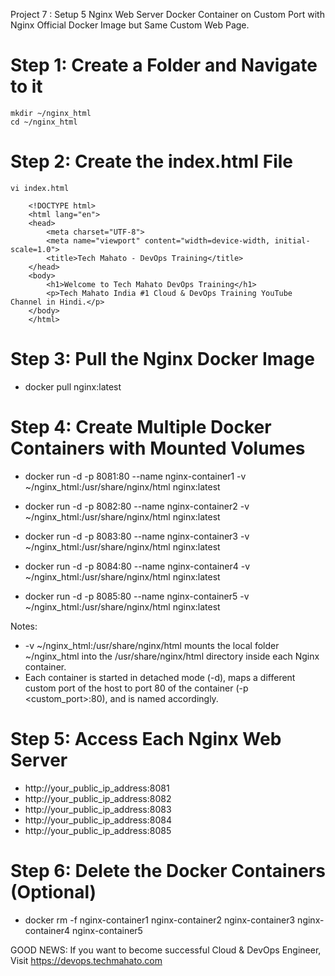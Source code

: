 Project 7 : Setup 5 Nginx Web Server Docker Container on Custom Port with Nginx Official Docker Image but Same Custom Web Page.
# Step 1: Create a Folder and Navigate to it
    mkdir ~/nginx_html
    cd ~/nginx_html

# Step 2: Create the index.html File
    vi index.html

        <!DOCTYPE html>
        <html lang="en">
        <head>
            <meta charset="UTF-8">
            <meta name="viewport" content="width=device-width, initial-scale=1.0">
            <title>Tech Mahato - DevOps Training</title>
        </head>
        <body>
            <h1>Welcome to Tech Mahato DevOps Training</h1>
            <p>Tech Mahato India #1 Cloud & DevOps Training YouTube Channel in Hindi.</p>
        </body>
        </html>

# Step 3: Pull the Nginx Docker Image
- docker pull nginx:latest

# Step 4: Create Multiple Docker Containers with Mounted Volumes
- docker run -d -p 8081:80 --name nginx-container1 -v ~/nginx_html:/usr/share/nginx/html nginx:latest

- docker run -d -p 8082:80 --name nginx-container2 -v ~/nginx_html:/usr/share/nginx/html nginx:latest

- docker run -d -p 8083:80 --name nginx-container3 -v ~/nginx_html:/usr/share/nginx/html nginx:latest

- docker run -d -p 8084:80 --name nginx-container4 -v ~/nginx_html:/usr/share/nginx/html nginx:latest

- docker run -d -p 8085:80 --name nginx-container5 -v ~/nginx_html:/usr/share/nginx/html nginx:latest

Notes:
- -v ~/nginx_html:/usr/share/nginx/html mounts the local folder ~/nginx_html into the /usr/share/nginx/html directory inside each Nginx container.
- Each container is started in detached mode (-d), maps a different custom port of the host to port 80 of the container (-p <custom_port>:80), and is named accordingly.

# Step 5: Access Each Nginx Web Server
- http://your_public_ip_address:8081
- http://your_public_ip_address:8082
- http://your_public_ip_address:8083
- http://your_public_ip_address:8084
- http://your_public_ip_address:8085

# Step 6: Delete the Docker Containers (Optional)
- docker rm -f nginx-container1 nginx-container2 nginx-container3 nginx-container4 nginx-container5

GOOD NEWS: If you want to become successful Cloud & DevOps Engineer, Visit https://devops.techmahato.com
